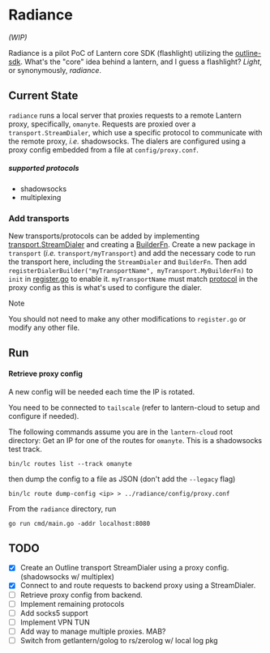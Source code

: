 # Radiance
_(WIP)_

Radiance is a pilot PoC of Lantern core SDK (flashlight) utilizing the [outline-sdk](github.com/Jigsaw-code/outline-sdk). 
What's the "core" idea behind a lantern, and I guess a flashlight? _Light_, or synonymously, _radiance_.

## Current State
`radiance` runs a local server that proxies requests to a remote Lantern proxy, specifically, `omanyte`. Requests are proxied over a `transport.StreamDialer`, which use a specific protocol to communicate with the remote proxy, _i.e._ shadowsocks. The dialers are configured using a proxy config embedded from a file at `config/proxy.conf`. 

##### supported protocols
- shadowsocks
- multiplexing

### Add transports
New transports/protocols can be added by implementing [transport.StreamDialer](https://pkg.go.dev/github.com/Jigsaw-Code/outline-sdk@v0.0.17/transport#StreamDialer) and creating a [BuilderFn](https://github.com/getlantern/radiance/blob/main/transport/transport.go#L21). Create a new package in `transport` (_i.e._ `transport/myTransport`) and add the necessary code to run the transport here, including the `StreamDialer` and `BuilderFn`. Then add `registerDialerBuilder("myTransportName", myTransport.MyBuilderFn)` to `init` in [register.go](https://github.com/getlantern/radiance/blob/main/transport/register.go) to enable it. `myTransportName` must match [protocol](https://github.com/getlantern/radiance/blob/main/config/config.go#L16) in the proxy config as this is what's used to configure the dialer.

> [!NOTE]
> You should not need to make any other modifications to `register.go` or modify any other file.


## Run

#### Retrieve proxy config
A new config will be needed each time the IP is rotated.

You need to be connected to `tailscale` (refer to lantern-cloud to setup and configure if needed).

The following commands assume you are in the `lantern-cloud` root directory:
Get an IP for one of the routes for `omanyte`. This is a shadowsocks test track. 
```
bin/lc routes list --track omanyte
```
then dump the config to a file as JSON (don't add the `--legacy` flag)
```
bin/lc route dump-config <ip> > ../radiance/config/proxy.conf
```

From the `radiance` directory, run 
```
go run cmd/main.go -addr localhost:8080
```

## TODO
- [x] Create an Outline transport StreamDialer using a proxy config. (shadowsocks w/ multiplex)
- [x] Connect to and route requests to backend proxy using a StreamDialer.
- [ ] Retrieve proxy config from backend.
- [ ] Implement remaining protocols
- [ ] Add socks5 support
- [ ] Implement VPN TUN 
- [ ] Add way to manage multiple proxies. MAB?
- [ ] Switch from getlantern/golog to rs/zerolog w/ local log pkg
